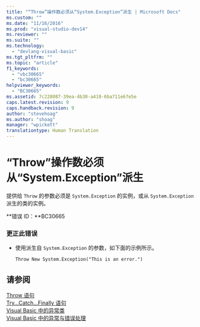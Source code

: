 ```yaml
---
title: "“Throw”操作数必须从“System.Exception”派生 | Microsoft Docs"
ms.custom: ""
ms.date: "11/16/2016"
ms.prod: "visual-studio-dev14"
ms.reviewer: ""
ms.suite: ""
ms.technology: 
  - "devlang-visual-basic"
ms.tgt_pltfrm: ""
ms.topic: "article"
f1_keywords: 
  - "vbc30665"
  - "bc30665"
helpviewer_keywords: 
  - "BC30665"
ms.assetid: 7c228087-39ea-4b30-a410-6ba711e67e5e
caps.latest.revision: 9
caps.handback.revision: 9
author: "stevehoag"
ms.author: "shoag"
manager: "wpickett"
translationtype: Human Translation
---
```

# “Throw”操作数必须从“System.Exception”派生
提供给 `Throw` 的参数必须是 `System.Exception` 的实例，或从 `System.Exception` 派生的类的实例。  
  
 **错误 ID：**BC30665  
  
### 更正此错误  
  
-   使用派生自 `System.Exception` 的参数，如下面的示例所示。  
  
    ```  
    Throw New System.Exception("This is an error.")  
    ```  
  
## 请参阅  
 [Throw 语句](../../visual-basic/language-reference/statements/throw-statement.md)   
 [Try...Catch...Finally 语句](../../visual-basic/language-reference/statements/try-catch-finally-statement.md)   
 [Visual Basic 中的异常类](http://msdn.microsoft.com/zh-cn/9aac396f-34ca-4afb-8e6c-e523cb690ba9)   
 [Visual Basic 中的异常与错误处理](http://msdn.microsoft.com/zh-cn/3e351e73-cf23-40ab-8b60-05794160529e)
